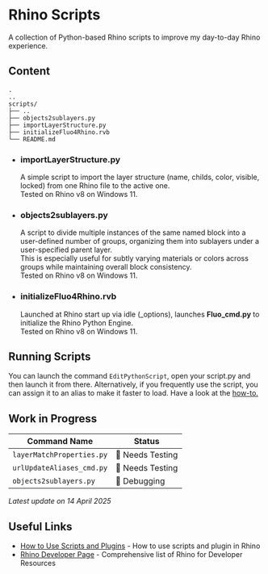 # Rhino Scripts

A collection of Python-based Rhino scripts to improve my day-to-day Rhino experience.

## Content

```plaintext
.
..
scripts/
├── ..
├── objects2sublayers.py 
├── importLayerStructure.py
├── initializeFluo4Rhino.rvb
└── README.md
```

- ### importLayerStructure.py
  A simple script to import the layer structure (name, childs, color, visible, locked) from one Rhino file to the active one. <br>
  Tested on Rhino v8 on Windows 11.

- ### objects2sublayers.py
  A script to divide multiple instances of the same named block into a user-defined number of groups, organizing them into sublayers under a user-specified parent layer. <br>
  This is especially useful for subtly varying materials or colors across groups while maintaining overall block consistency. <br>
  Tested on Rhino v8 on Windows 11.

- ### initializeFluo4Rhino.rvb
  Launched at Rhino start up via idle (_options), launches **Fluo_cmd.py** to initialize the Rhino Python Engine. <br>
  Tested on Rhino v8 on Windows 11.

## Running Scripts
You can launch the command `EditPythonScript`, open your script.py and then launch it from there.
Alternatively, if you frequently use the script, you can assign it to an alias to make it faster to load.
Have a look at the [how-to.](https://github.com/simonefagini/Fluo-for-Rhino/blob/main/commands/AddingPlugins.md#adding-a-command-in-rhino-for-mac-os)




## Work in Progress

| Command Name                    | Status                       |
| ------------------------------- | ---------------------------- |
| `layerMatchProperties.py`           | :test_tube: Needs Testing  |
| `urlUpdateAliases_cmd.py`       | :test_tube: Needs Testing  |
| `objects2sublayers.py`           | 🐞 Debugging  |

 *Latest update on 14 April 2025*                      


## Useful Links
- [How to Use Scripts and Plugins](https://www.rhino3d.com/docs/guides/scripts-plugins/how-to-use/)  -  How to use scripts and plugin in Rhino
- [Rhino Developer Page](https://developer.rhino3d.com/)  - Comprehensive list of Rhino for Developer Resources

